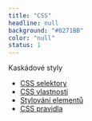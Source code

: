 ```yaml
---
title: "CSS"
headline: null
background: "#0271BB"
color: "null"
status: 1
---
```


<p>Kaskádové styly</p>

<ul>
<li><a href="/css-selektory">CSS selektory</a></li>
<li><a href="/css-vlastnosti">CSS vlastnosti</a></li>
<li><a href="/stylovani">Stylování elementů</a></li>
<li><a href="/css-pravidla">CSS pravidla</a></li>
</ul>
